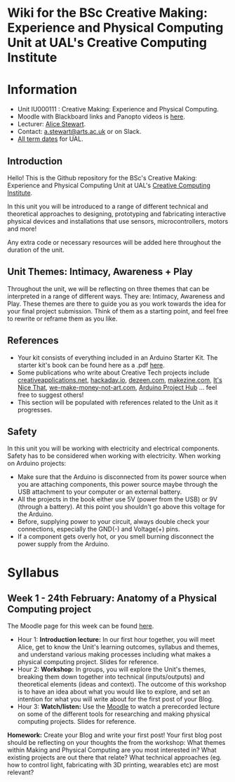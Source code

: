 # Wiki for the BSc Creative Making: Experience and Physical Computing Unit at UAL's Creative Computing Institute

# Information

- Unit IU000111 : Creative Making: Experience and Physical Computing.
- Moodle with Blackboard links and Panopto videos is [here](https://moodle.arts.ac.uk/course/view.php?id=48822).
- Lecturer: [Alice Stewart](http://alicestew.art/).
- Contact: [a.stewart@arts.ac.uk](mailto:a.stewart@arts.ac.uk) or on Slack.
- [All term dates](https://www.arts.ac.uk/students/term-dates) for UAL.

## Introduction

Hello! This is the Github repository for the BSc's Creative Making: Experience and Physical Computing Unit at UAL's [Creative Computing Institute](https://www.arts.ac.uk/subjects/creative-computing/undergraduate/bsc-hons-creative-computing#course-summary). 

In this unit you will be introduced to a range of different technical and theoretical approaches to designing, prototyping and fabricating interactive physical devices and installations that use sensors, microcontrollers, motors and more!

Any extra code or necessary resources will be added here throughout the duration of the unit.

## Unit Themes: Intimacy, Awareness + Play

Throughout the unit, we will be reflecting on three themes that can be interpreted in a range of different ways. They are: Intimacy, Awareness and Play. These themes are there to guide you as you work towards the idea for your final project submission. Think of them as a starting point, and feel free to rewrite or reframe them as you like.

## References

- Your kit consists of everything included in an Arduino Starter Kit. The starter kit's book can be found here as a .pdf [here](https://bastiaanvanhengel.files.wordpress.com/2016/06/arduino_projects_book.pdf).
- Some publications who write about Creative Tech projects include [creativeapplications.net](https://www.creativeapplications.net/), [hackaday.io](https://hackaday.io/), [dezeen.com](http://dezeen.com/), [makezine.com](https://makezine.com/), [It's Nice That](https://www.itsnicethat.com/tags/technology), [we-make-money-not-art.com](https://we-make-money-not-art.com/), [Arduino Project Hub](https://create.arduino.cc/projecthub) ... feel free to suggest others!
- This section will be populated with references related to the Unit as it progresses.

## Safety

In this unit you will be working with electricity and electrical components. Safety has to be considered when working with electricity. When working on Arduino projects:

- Make sure that the Arduino is disconnected from its power source when you are attaching components, this power source maybe through the USB attachment to your computer or an external battery.
- All the projects in the book either use 5V (power from the USB) or 9V (through a battery). At this point you shouldn't go above this voltage for the Arduino.
- Before, supplying power to your circuit, always double check your connections, especially the GND(-) and Voltage(+) pins.
- If a component gets overly hot, or you smell burning disconnect the power supply from the Arduino.

# Syllabus

## Week 1 - 24th February: Anatomy of a Physical Computing project

The Moodle page for this week can be found [here](https://moodle.arts.ac.uk/course/view.php?id=48822#section-3).

- Hour 1: **Introduction lecture:** In our first hour together, you will meet Alice, get to know the Unit's learning outcomes, syllabus and themes, and understand various making processes including what makes a physical computing project. Slides for reference.
- Hour 2: **Workshop:** In groups, you will explore the Unit's themes, breaking them down together into technical (inputs/outputs) and theoretical elements (ideas and context). The outcome of this workshop is to have an idea about what you would like to explore, and set an intention for what you will write about for the first post of your Blog.
- Hour 3: **Watch/listen:** Use the [Moodle](https://moodle.arts.ac.uk/course/view.php?id=48822) to watch a prerecorded lecture on some of the different tools for researching and making physical computing projects. Slides for reference.

**Homework:** Create your Blog and write your first post! Your first blog post should be reflecting on your thoughts the from the workshop: What themes within Making and Physical Computing are you most interested in? What existing projects are out there that relate? What technical approaches (eg. how to control light, fabricating with 3D printing, wearables etc) are most relevant?